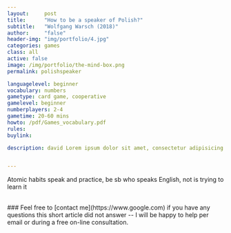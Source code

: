 ```yaml
---
layout:     post
title:      "How to be a speaker of Polish?"
subtitle:   "Wolfgang Warsch (2018)"
author:     "false"
header-img: "img/portfolio/4.jpg"
categories: games 
class: all
active: false
image: /img/portfolio/the-mind-box.png
permalink: polishspeaker

languagelevel: beginner
vocabulary: numbers
gametype: card game, cooperative
gamelevel: beginner
numberplayers: 2-4
gametime: 20-60 mins
howto: /pdf/Games_vocabulary.pdf
rules: 	
buylink: 

description: david Lorem ipsum dolor sit amet, consectetur adipisicing elit, sed do eiusmod tempor incididunt ut labore et dolore magna aliqua. Ut enim ad minim veniam, quis nostrud exercitation ullamco laboris nisi ut aliquip ex ea commodo consequat.


---
```




Atomic habits
speak and practice, be sb who speaks English, not is trying to learn it




<br>
### Feel free to [contact me](https://www.google.com) if you have any questions this short article did not answer -- I will be happy to help per email or during a free on-line consultation.
<br>


